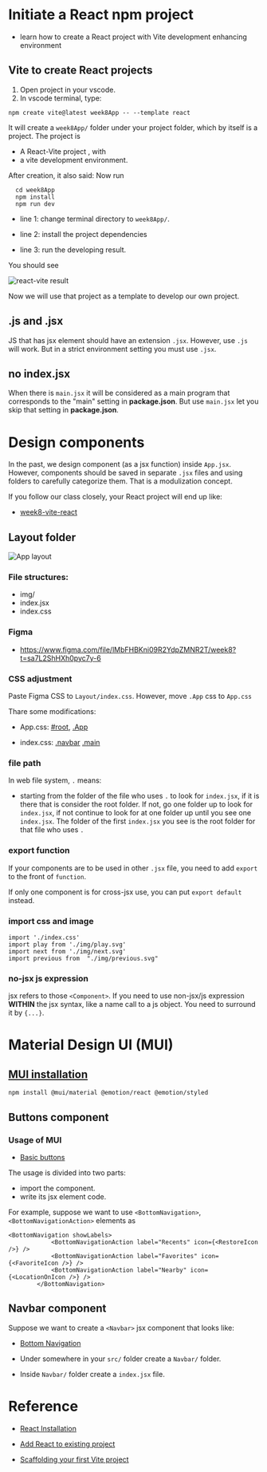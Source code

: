 
# Initiate a React npm project

  * learn how to create a React project with Vite development enhancing environment



## Vite to create React projects 


  1. Open project in your vscode. 
  2. In vscode terminal, type:  
```
npm create vite@latest week8App -- --template react
```

It will create a `week8App/` folder under your project folder, which by itself is a project. The project is

  * A React-Vite project , with
  * a vite development environment.

After creation, it also said: Now run

```
  cd week8App
  npm install
  npm run dev
```

  * line 1: change terminal directory to `week8App/`.

  * line 2: install the project dependencies

  * line 3: run the developing result.

You should see

![react-vite result](images/vite-react.png)

Now we will use that project as a template to develop our own project.


## .js and .jsx

JS that has jsx element should have an extension `.jsx`. However, use `.js` will work. But in a strict environment setting you must use `.jsx`.

## no index.jsx

When there is `main.jsx` it will be considered as a main program that corresponds to the "main" setting in **package.json**. But use `main.jsx` let you skip that setting in **package.json**.

# Design components

In the past, we design component (as a jsx function) inside `App.jsx`. However, components should be saved in separate `.jsx` files and using folders to carefully categorize them. That is a modulization concept. 

If you follow our class closely, your React project will end up like:

  * [week8-vite-react](https://github.com/tpemartin/111-2-multimedia-publication/tree/main/week8-vite-react)


## Layout folder

![App layout](images/App.png)

### File structures:

  * img/
  * index.jsx
  * index.css

### Figma

  * <https://www.figma.com/file/lMbFHBKni09R2YdpZMNR2T/week8?t=sa7L2ShHXh0pyc7y-6>

### CSS adjustment

Paste Figma CSS to `Layout/index.css`. However, move `.App`  css to `App.css`

Thare some modifications:

  * App.css: [#root](https://github.com/tpemartin/111-2-multimedia-publication/blob/2544f956074002e4a61b054bd0da314bfe9e9b28/week8-vite-react/src/App.css#L1), [.App](https://github.com/tpemartin/111-2-multimedia-publication/blob/2544f956074002e4a61b054bd0da314bfe9e9b28/week8-vite-react/src/App.css#L48)

  * index.css: [.navbar](https://github.com/tpemartin/111-2-multimedia-publication/blob/2544f956074002e4a61b054bd0da314bfe9e9b28/week8-vite-react/src/components/Layout/index.css#L23) [.main](https://github.com/tpemartin/111-2-multimedia-publication/blob/68e396d4cf390cf60c9ba173b34bc6be7335ae0f/week8-vite-react/src/components/Layout/index.css#L2) 

### file path

In web file system, `.` means:

  * starting from the folder of the file who uses `.` to look for `index.jsx`, if it is there that is consider the root folder. If not, go one folder up to look for `index.jsx`, if not continue to look for at one folder up until you see one `index.jsx`. The folder of the first `index.jsx` you see is the root folder for that file who uses `.`


### export function

If your components are to be used in other `.jsx` file, you need to add `export` to the front of `function`. 

If only one component is for cross-jsx use, you can put `export default` instead.

### import css and image

```
import './index.css'
import play from './img/play.svg'
import next from './img/next.svg'
import previous from  "./img/previous.svg"
```

### no-jsx js expression

jsx refers to those `<Component>`. If you need to use non-jsx/js expression **WITHIN** the jsx syntax, like a name call to a js object. You need to surround it by `{...}`.


# Material Design UI (MUI)

## [MUI installation](https://mui.com/material-ui/getting-started/installation/)

```
npm install @mui/material @emotion/react @emotion/styled
```

## Buttons component

### Usage of MUI

  * [Basic buttons](https://mui.com/material-ui/react-button/)

The usage is divided into two parts:

  * import the component.
  * write its jsx element code.

For example, suppose we want to use `<BottomNavigation>`, `<BottomNavigationAction>` elements as
```
<BottomNavigation showLabels>
            <BottomNavigationAction label="Recents" icon={<RestoreIcon />} />
            <BottomNavigationAction label="Favorites" icon={<FavoriteIcon />} />
            <BottomNavigationAction label="Nearby" icon={<LocationOnIcon />} />
        </BottomNavigation>

```


## Navbar component

Suppose we want to create a `<Navbar>` jsx component that looks like:

  * [Bottom Navigation](https://mui.com/material-ui/react-bottom-navigation/#bottom-navigation)

  * Under somewhere in your `src/` folder create a `Navbar/` folder.
  * Inside `Navbar/` folder create a `index.jsx` file.

# Reference

  * [React Installation](https://react.dev/learn/installation)

  * [Add React to existing project](https://react.dev/learn/add-react-to-an-existing-project#using-react-for-a-part-of-your-existing-page)
  * [Scaffolding your first Vite project](https://vitejs.dev/guide/#scaffolding-your-first-vite-project)

